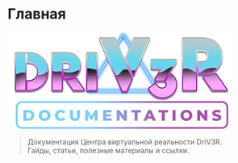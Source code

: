 # Главная
![Driv3r Logo](images/driver_docs.png)
> Документация Центра виртуальной реальности DriV3R. <br>
Гайды, статьи, полезные материалы и ссылки.
